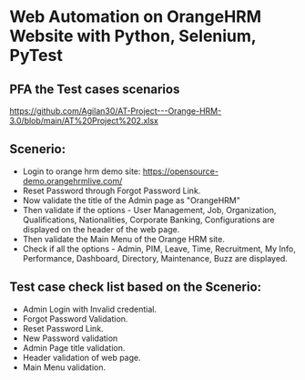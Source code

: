 # Web Automation on OrangeHRM Website with Python, Selenium, PyTest

## PFA the Test cases scenarios 
https://github.com/Agilan30/AT-Project---Orange-HRM-3.0/blob/main/AT%20Project%202.xlsx

## Scenerio:

- Login to orange hrm demo site: https://opensource-demo.orangehrmlive.com/
- Reset Password through Forgot Password Link.
- Now validate the title of the Admin page as "OrangeHRM"
- Then validate if the options - User Management, Job, Organization, Qualifications, Nationalities, Corporate Banking, Configurations are displayed on the header of the web page.
- Then validate the Main Menu of the Orange HRM site.
- Check if all the options - Admin, PIM, Leave, Time, Recruitment, My Info, Performance, Dashboard, Directory, Maintenance, Buzz are displayed.

## Test case check list based on the Scenerio:

- Admin Login with Invalid credential. 
- Forgot Password Validation.
- Reset Password Link.
- New Password validation
- Admin Page title validation.
- Header validation of web page.
- Main Menu validation.






